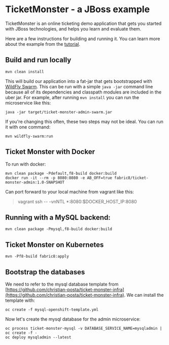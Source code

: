 # TicketMonster - a JBoss example

TicketMonster is an online ticketing demo application that gets you started with JBoss technologies, and helps you learn and evaluate them.

Here are a few instructions for building and running it. You can learn more about the example from the [tutorial](http://www.jboss.org/ticket-monster).

## Build and run locally

```
mvn clean install
```

This will build our application into a fat-jar that gets bootstrapped with [WildFly Swarm](http://wildfly-swarm.io). This can be run with a simple `java -jar` command line because all of its dependencies and classpath modules are included in the uber jar. For example, after running `mvn install` you can run the microservice like this:

```
java -jar target/ticket-monster-admin-swarm.jar 
```

If you're changing this often, these two steps may not be ideal. You can run it with one command:

```
mvn wildfly-swarm:run
```

## Ticket Monster with Docker

To run with docker:

```
mvn clean package -Pdefault,f8-build docker:build
docker run -it --rm -p 8080:8080 -e AB_OFF=true fabric8/ticket-monster-admin:1.0-SNAPSHOT
```

Can port forward to your local machine from vagrant like this:

> vagrant ssh -- -vnNTL *:8080:$DOCKER_HOST_IP:8080


## Running with a MySQL backend:

```
mvn clean package -Pmysql,f8-build docker:build
```


## Ticket Monster on Kubernetes

```
mvn -Pf8-build fabric8:apply
```


## Bootstrap the databases

We need to refer to the mysql database template from [https://github.com/christian-posta/ticket-monster-infra](https://github.com/christian-posta/ticket-monster-infra). We can install the template with:

```
oc create -f mysql-openshift-template.yml
```

Now let's create the mysql database for the admin microservice:

```
oc process ticket-monster-mysql -v DATABASE_SERVICE_NAME=mysqladmin | oc create -f -
oc deploy mysqladmin --latest
```